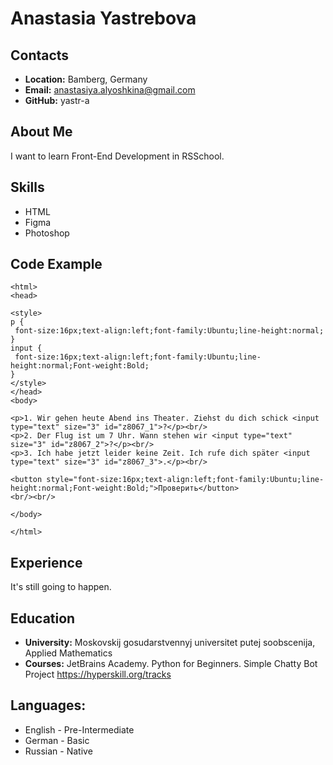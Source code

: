 # Anastasia Yastrebova

## Contacts
* **Location:** Bamberg, Germany
* **Email:** anastasiya.alyoshkina@gmail.com
* **GitHub:** yastr-a

## About Me
I want to learn Front-End Development in RSSchool.


## Skills
* HTML
* Figma
* Photoshop


## Code Example
```
<html>
<head>

<style>
p {
 font-size:16px;text-align:left;font-family:Ubuntu;line-height:normal;
}
input {
 font-size:16px;text-align:left;font-family:Ubuntu;line-height:normal;Font-weight:Bold;
}
</style>
</head>
<body>

<p>1. Wir gehen heute Abend ins Theater. Ziehst du dich schick <input type="text" size="3" id="z8067_1">?</p><br/>
<p>2. Der Flug ist um 7 Uhr. Wann stehen wir <input type="text" size="3" id="z8067_2">?</p><br/>
<p>3. Ich habe jetzt leider keine Zeit. Ich rufe dich später <input type="text" size="3" id="z8067_3">.</p><br/>

<button style="font-size:16px;text-align:left;font-family:Ubuntu;line-height:normal;Font-weight:Bold;">Проверить</button>
<br/><br/>

</body>

</html>
```
## Experience
It's still going to happen.

## Education
* **University:** Moskovskij gosudarstvennyj universitet putej soobscenija, Applied Mathematics
* **Courses:** JetBrains Academy. Python for Beginners. Simple Chatty Bot Project https://hyperskill.org/tracks


## Languages:
* English - Pre-Intermediate
* German - Basic
* Russian - Native
